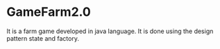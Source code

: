 # GameFarm2.0
It is a farm game developed in java language. It is done using the design pattern state and factory.
